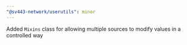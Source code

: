 ```yaml
---
"@sv443-network/userutils": minor
---
```


Added `Mixins` class for allowing multiple sources to modify values in a controlled way
